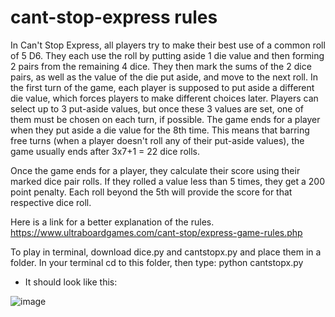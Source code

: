 ﻿# cant-stop-express rules
In Can't Stop Express, all players try to make their best use of a common roll of 5 D6. They each use the roll by putting aside 1 die value and then forming 2 pairs from the remaining 4 dice. They then mark the sums of the 2 dice pairs, as well as the value of the die put aside, and move to the next roll. In the first turn of the game, each player is supposed to put aside a different die value, which forces players to make different choices later. Players can select up to 3 put-aside values, but once these 3 values are set, one of them must be chosen on each turn, if possible. The game ends for a player when they put aside a die value for the 8th time. This means that barring free turns (when a player doesn't roll any of their put-aside values), the game usually ends after 3x7+1 = 22 dice rolls.

Once the game ends for a player, they calculate their score using their marked dice pair rolls. If they rolled a value less than 5 times, they get a 200 point penalty. Each roll beyond the 5th will provide the score for that respective dice roll.

Here is a link for a better explanation of the rules.
https://www.ultraboardgames.com/cant-stop/express-game-rules.php 

To play in terminal, download dice.py and cantstopx.py and place them in a folder. In your terminal cd to this folder, then type: python cantstopx.py
- It should look like this:


![image](https://github.com/camreed60/cant-stop-express/assets/160292011/68d65da6-dfb2-4a99-9a25-236cc60b92f0)

